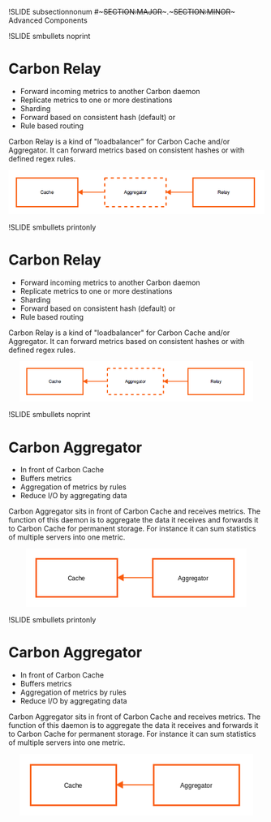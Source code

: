 !SLIDE subsectionnonum
#~~~SECTION:MAJOR~~~.~~~SECTION:MINOR~~~ Advanced Components


!SLIDE smbullets noprint
# Carbon Relay

* Forward incoming metrics to another Carbon daemon
* Replicate metrics to one or more destinations
* Sharding
* Forward based on consistent hash (default) or
* Rule based routing

Carbon Relay is a kind of "loadbalancer" for Carbon Cache and/or Aggregator. It can forward metrics based on consistent hashes or with defined regex rules.

<center><img src="./_images/graphite-cache-aggregator-relay.png"/></center>


!SLIDE smbullets printonly
# Carbon Relay

* Forward incoming metrics to another Carbon daemon
* Replicate metrics to one or more destinations
* Sharding
* Forward based on consistent hash (default) or
* Rule based routing

Carbon Relay is a kind of "loadbalancer" for Carbon Cache and/or Aggregator. It can forward metrics based on consistent hashes or with defined regex rules.

<center><img src="./_images/graphite-cache-aggregator-relay.png" style="width:460px"/></center>


!SLIDE smbullets noprint
# Carbon Aggregator

* In front of Carbon Cache
* Buffers metrics
* Aggregation of metrics by rules
* Reduce I/O by aggregating data

Carbon Aggregator sits in front of Carbon Cache and receives metrics. The function of this daemon is to aggregate the data it receives and forwards it to Carbon Cache for permanent storage. For instance it can sum statistics of multiple servers into one metric.

<center><img src="./_images/graphite-cache-aggregator.png"/></center>


!SLIDE smbullets printonly
# Carbon Aggregator

* In front of Carbon Cache
* Buffers metrics
* Aggregation of metrics by rules
* Reduce I/O by aggregating data

Carbon Aggregator sits in front of Carbon Cache and receives metrics. The function of this daemon is to aggregate the data it receives and forwards it to Carbon Cache for permanent storage. For instance it can sum statistics of multiple servers into one metric.

<center><img src="./_images/graphite-cache-aggregator.png" style="width:460px"/></center>
